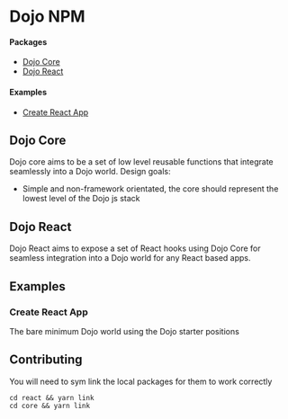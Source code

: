 # Dojo NPM


#### Packages
- [Dojo Core](./core)
- [Dojo React](./react/)

#### Examples
- [Create React App](./examples/create-react-app)

## Dojo Core

Dojo core aims to be a set of low level reusable functions that integrate seamlessly into a Dojo world. Design goals:

- Simple and non-framework orientated, the core should represent the lowest level of the Dojo js stack


## Dojo React

Dojo React aims to expose a set of React hooks using Dojo Core for seamless integration into a Dojo world for any React based apps.


## Examples

### Create React App

The bare minimum Dojo world using the Dojo starter positions


## Contributing 

You will need to sym link the local packages for them to work correctly

```
cd react && yarn link
cd core && yarn link
```
